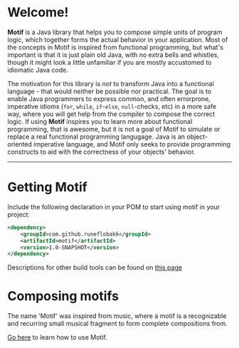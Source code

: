 
Welcome!
=============


__Motif__ is a Java library that helps you to compose simple units of program logic, which together
forms the actual behavior in your application. Most of the concepts in Motif is inspired from
functional programming, but what's important is that it is just plain old Java, with no extra
bells and whistles, though it might look a little unfamiliar if you are mostly accustomed to
idiomatic Java code.

The motivation for this library is _not_ to transform Java into a functional language - that would
neither be possible nor practical. The goal is to enable Java programmers to express common, and often
errorprone, imperative idioms (`for`, `while`, `if`-`else`, `null`-checks, etc) in a more safe way, where
you will get help from the compiler to compose the correct logic. If using __Motif__ inspires you
to learn more about functional programming, that is awesome, but it is not a goal of Motif to simulate
or replace a real functional programming langugage. Java is an object-oriented imperative language,
and Motif only seeks to provide programming constructs to aid with the correctness of your objects' behavior.



-------------------------------------------------------------------





Getting Motif
==================

Include the following declaration in your POM to start using motif in your project:

```xml
<dependency>
    <groupId>com.github.runeflobakk</groupId>
    <artifactId>motif</artifactId>
    <version>1.0-SNAPSHOT</version>
</dependency>
```

Descriptions for other build tools can be found on [this page](dependency-info.html)





Composing motifs
=================

The name 'Motif' was inspired from music, where a motif is a recognizable and recurring small musical
fragment to form complete compositions from.

[Go here](documentation.html) to learn how to use Motif.




